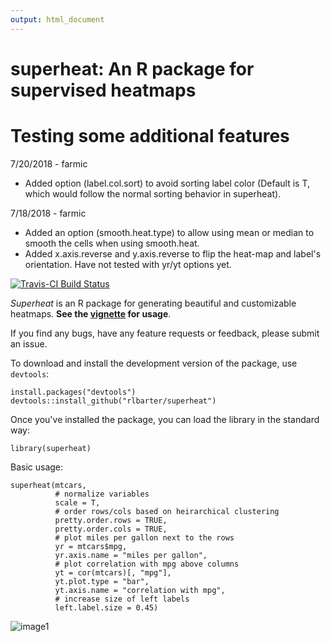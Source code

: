 ```yaml
---
output: html_document
---
```


# superheat: An R package for supervised heatmaps
# Testing some additional features 
7/20/2018 - farmic
- Added option (label.col.sort) to avoid sorting label color (Default is T, which would follow the normal sorting behavior in superheat).

7/18/2018 - farmic
- Added an option (smooth.heat.type) to allow using mean or median to smooth the cells when using smooth.heat. 
- Added x.axis.reverse and y.axis.reverse to flip the heat-map and label's orientation. Have not tested with yr/yt options yet. 



[![Travis-CI Build Status](https://travis-ci.org/rlbarter/superheat.svg?branch=master)](https://travis-ci.org/rlbarter/superheat)

*Superheat* is an R package for generating beautiful and customizable heatmaps. **See the [vignette](https://rlbarter.github.io/superheat/) for usage**.

If you find any bugs, have any feature requests or feedback, please submit an issue.


To download and install the development version of the package, use `devtools`:

```{r, eval = FALSE}
install.packages("devtools")
devtools::install_github("rlbarter/superheat")
```

Once you've installed the package, you can load the library in the standard way:

```{r}
library(superheat)
```



Basic usage:

```{r, fig.height = 9.5, fig.width = 8, fig.align = "center"}
superheat(mtcars,
          # normalize variables
          scale = T,
          # order rows/cols based on heirarchical clustering
          pretty.order.rows = TRUE,
          pretty.order.cols = TRUE,
          # plot miles per gallon next to the rows
          yr = mtcars$mpg,
          yr.axis.name = "miles per gallon",
          # plot correlation with mpg above columns
          yt = cor(mtcars)[, "mpg"],
          yt.plot.type = "bar",
          yt.axis.name = "correlation with mpg",
          # increase size of left labels
          left.label.size = 0.45)
```

![image1](tools/mtcars.png)
